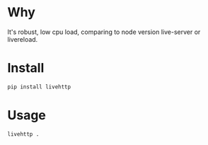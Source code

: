 # Why  
It's robust, low cpu load, comparing to node version live-server or livereload.


# Install 
``` bash
pip install livehttp
```



# Usage
``` bash
livehttp .

```

